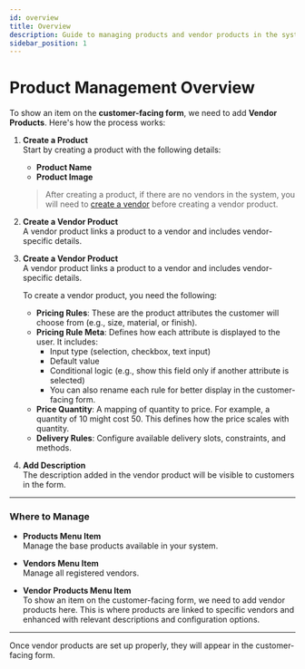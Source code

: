 ```yaml
---
id: overview
title: Overview
description: Guide to managing products and vendor products in the system.
sidebar_position: 1
---
```


# Product Management Overview

To show an item on the **customer-facing form**, we need to add **Vendor Products**. Here's how the process works:

1. **Create a Product**  
   Start by creating a product with the following details:

   - **Product Name**
   - **Product Image**

   > After creating a product, if there are no vendors in the system, you will need to [create a vendor](./create-vendor) before creating a vendor product.

2. **Create a Vendor Product**  
   A vendor product links a product to a vendor and includes vendor-specific details.

3. **Create a Vendor Product**  
   A vendor product links a product to a vendor and includes vendor-specific details.

   To create a vendor product, you need the following:

   - **Pricing Rules**: These are the product attributes the customer will choose from (e.g., size, material, or finish).
   - **Pricing Rule Meta**: Defines how each attribute is displayed to the user. It includes:
     - Input type (selection, checkbox, text input)
     - Default value
     - Conditional logic (e.g., show this field only if another attribute is selected)
     - You can also rename each rule for better display in the customer-facing form.
   - **Price Quantity**: A mapping of quantity to price. For example, a quantity of 10 might cost 50. This defines how the price scales with quantity.
   - **Delivery Rules**: Configure available delivery slots, constraints, and methods.

4. **Add Description**  
   The description added in the vendor product will be visible to customers in the form.

---

### Where to Manage

- **Products Menu Item**  
  Manage the base products available in your system.

- **Vendors Menu Item**  
  Manage all registered vendors.

- **Vendor Products Menu Item**  
  To show an item on the customer-facing form, we need to add vendor products here. This is where products are linked to specific vendors and enhanced with relevant descriptions and configuration options.

---

Once vendor products are set up properly, they will appear in the customer-facing form.
